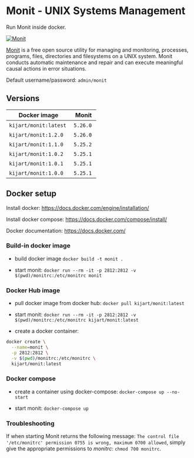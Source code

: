 # Monit - UNIX Systems Management

Run Monit inside docker.

[![Monit](https://mmonit.com/monit/img/logo.png)](https://mmonit.com/monit/)

[Monit](https://mmonit.com/monit/) is a free open source utility for managing and monitoring, processes, programs, files, directories and filesystems on a UNIX system. Monit conducts automatic maintenance and repair and can execute meaningful causal actions in error situations.

Default username/password: `admin/monit`

## Versions

| Docker image           | Monit     |
| ---------------------- | --------- |
| `kijart/monit:latest`  | `5.26.0`  |
| `kijart/monit:1.2.0`   | `5.26.0`  |
| `kijart/monit:1.1.0`   | `5.25.2`  |
| `kijart/monit:1.0.2`   | `5.25.1`  |
| `kijart/monit:1.0.1`   | `5.25.1`  |
| `kijart/monit:1.0.0`   | `5.25.1`  |

## Docker setup

Install docker: <https://docs.docker.com/engine/installation/>

Install docker compose: <https://docs.docker.com/compose/install/>

Docker documentation: <https://docs.docker.com/>

### Build-in docker image

- build docker image `docker build -t monit .`

- start monit: `docker run --rm -it -p 2812:2812 -v $(pwd)/monitrc:/etc/monitrc monit`

### Docker Hub image

- pull docker image from docker hub: `docker pull kijart/monit:latest`

- start monit: `docker run --rm -it -p 2812:2812 -v $(pwd)/monitrc:/etc/monitrc kijart/monit:latest`

- create a docker container:

```bash
docker create \
  --name=monit \
  -p 2812:2812 \
  -v $(pwd)/monitrc:/etc/monitrc \
  kijart/monit:latest
```

### Docker compose

- create a container using docker-compose: `docker-compose up --no-start`

- start monit: `docker-compose up`

### Troubleshooting

If when starting Monit returns the following message: `The control file '/etc/monitrc' permission 0755 is wrong, maximum 0700 allowed`, simply give the appropriate permissions to _monitrc_: `chmod 700 monitrc`.
